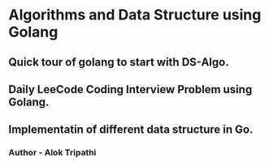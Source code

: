# Algorithms and Data Structure using Golang
## Quick tour of golang to start with DS-Algo. 
## Daily LeeCode Coding Interview Problem using Golang.
## Implementatin of different data structure in Go.

### Author - Alok Tripathi

